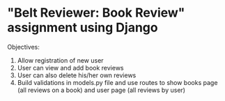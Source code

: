 "Belt Reviewer: Book Review" assignment using Django
==

Objectives:

1. Allow registration of new user
2. User can view and add book reviews
3. User can also delete his/her own reviews
4. Build validations in models.py file and use routes to show books page (all reviews on a book) and user page (all reviews by user)
